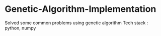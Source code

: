 # Genetic-Algorithm-Implementation
Solved some common problems using genetic algorithm 
Tech stack : python, numpy
